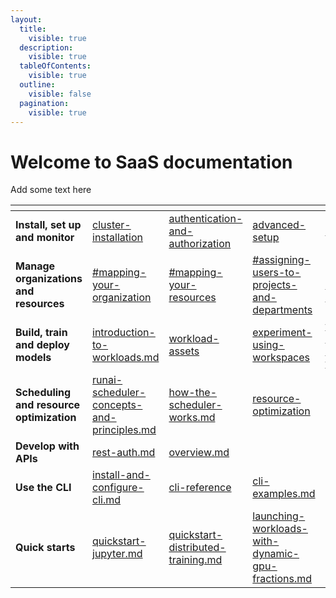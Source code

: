 ```yaml
---
layout:
  title:
    visible: true
  description:
    visible: true
  tableOfContents:
    visible: true
  outline:
    visible: false
  pagination:
    visible: true
---
```


# Welcome to SaaS documentation

Add some text here

<table data-view="cards"><thead><tr><th></th><th data-type="content-ref"></th><th data-type="content-ref"></th><th data-type="content-ref"></th><th data-type="content-ref"></th><th data-type="content-ref"></th><th data-type="content-ref"></th><th data-hidden data-card-cover data-type="files"></th></tr></thead><tbody><tr><td><strong>Install, set up and monitor</strong></td><td><a href="cluster-installation/">cluster-installation</a></td><td><a href="authentication-and-authorization/">authentication-and-authorization</a></td><td><a href="advanced-setup/">advanced-setup</a></td><td><a href="infrastructure-procedures/clusters.md">clusters.md</a></td><td><a href="infrastructure-procedures/monitoring-and-maintenance.md">monitoring-and-maintenance.md</a></td><td></td><td><a href=".gitbook/assets/Install_setup_monitor (5).svg">Install_setup_monitor (5).svg</a></td></tr><tr><td><strong>Manage organizations and resources</strong></td><td><a href="manage-ai-initiatives/adapting-ai-initiatives.md#mapping-your-organization">#mapping-your-organization</a></td><td><a href="manage-ai-initiatives/adapting-ai-initiatives-1.md#mapping-your-resources">#mapping-your-resources</a></td><td><a href="manage-ai-initiatives/adapting-ai-initiatives.md#assigning-users-to-projects-and-departments">#assigning-users-to-projects-and-departments</a></td><td><a href="policies/policies-and-rules.md">policies-and-rules.md</a></td><td><a href="review-your-performance/">review-your-performance</a></td><td></td><td><a href=".gitbook/assets/organizations_resources (1).svg">organizations_resources (1).svg</a></td></tr><tr><td><strong>Build, train and deploy models</strong></td><td><a href="workloads-in-runai/introduction-to-workloads.md">introduction-to-workloads.md</a></td><td><a href="workloads-in-runai/workload-assets/">workload-assets</a></td><td><a href="experiment-using-workspaces/">experiment-using-workspaces</a></td><td><a href="train-models-using-training/">train-models-using-training</a></td><td><a href="deploy-models-using-inference/">deploy-models-using-inference</a></td><td></td><td><a href=".gitbook/assets/build_train_deploy (2).svg">build_train_deploy (2).svg</a></td></tr><tr><td><strong>Scheduling and resource optimization</strong></td><td><a href="scheduling-and-resource-optimization/scheduling/runai-scheduler-concepts-and-principles.md">runai-scheduler-concepts-and-principles.md</a></td><td><a href="scheduling-and-resource-optimization/scheduling/how-the-scheduler-works.md">how-the-scheduler-works.md</a></td><td><a href="scheduling-and-resource-optimization/resource-optimization/">resource-optimization</a></td><td></td><td></td><td></td><td><a href=".gitbook/assets/Scheduling_resource_optimization.svg">Scheduling_resource_optimization.svg</a></td></tr><tr><td><strong>Develop with APIs</strong></td><td><a href="api-reference/rest-auth.md">rest-auth.md</a></td><td><a href="api-reference/admin-rest-api/overview.md">overview.md</a></td><td></td><td></td><td></td><td></td><td><a href=".gitbook/assets/Develop_with_APIs.svg">Develop_with_APIs.svg</a></td></tr><tr><td><strong>Use the CLI</strong></td><td><a href="cli-reference/new-cli/install-and-configure-cli.md">install-and-configure-cli.md</a></td><td><a href="cli-reference/">cli-reference</a></td><td><a href="cli-reference/new-cli/cli-examples.md">cli-examples.md</a></td><td></td><td></td><td></td><td><a href=".gitbook/assets/use_cli.svg">use_cli.svg</a></td></tr><tr><td><strong>Quick starts</strong></td><td><a href="experiment-using-workspaces/quick-starts/quickstart-jupyter.md">quickstart-jupyter.md</a></td><td><a href="train-models-using-training/distributed-training/quick-starts/quickstart-distributed-training.md">quickstart-distributed-training.md</a></td><td><a href="scheduling-and-resource-optimization/resource-optimization/quick-starts/launching-workloads-with-dynamic-gpu-fractions.md">launching-workloads-with-dynamic-gpu-fractions.md</a></td><td></td><td></td><td></td><td><a href=".gitbook/assets/quick_srats.svg">quick_srats.svg</a></td></tr></tbody></table>

